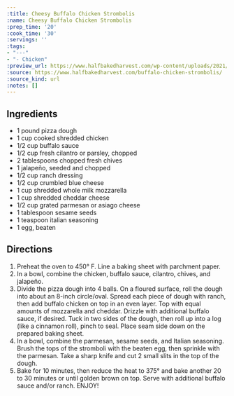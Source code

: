 ```yaml
---
:title: Cheesy Buffalo Chicken Strombolis
:name: Cheesy Buffalo Chicken Strombolis
:prep_time: '20'
:cook_time: '30'
:servings: ''
:tags:
- "---"
- "- Chicken"
:preview_url: https://www.halfbakedharvest.com/wp-content/uploads/2021/08/Cheesy-Buffalo-Chicken-Strombolis-1.jpg
:source: https://www.halfbakedharvest.com/buffalo-chicken-strombolis/
:source_kind: url
:notes: []
---
```


## Ingredients
- 1 pound pizza dough
- 1 cup cooked shredded chicken
- 1/2 cup buffalo sauce
- 1/2 cup fresh cilantro or parsley, chopped
- 2 tablespoons chopped fresh chives
- 1  jalapeño, seeded and chopped
- 1/2 cup ranch dressing
- 1/2 cup crumbled blue cheese
- 1 cup shredded whole milk mozzarella
- 1 cup shredded cheddar cheese
- 1/2 cup grated parmesan or asiago cheese
- 1 tablespoon sesame seeds
- 1 teaspoon italian seasoning
- 1  egg, beaten


## Directions
1. Preheat the oven to 450° F. Line a baking sheet with parchment paper.
2. In a bowl, combine the chicken, buffalo sauce, cilantro, chives, and jalapeño.
3. Divide the pizza dough into 4 balls. On a floured surface, roll the dough into about an 8-inch circle/oval. Spread each piece of dough with ranch, then add buffalo chicken on top in an even layer. Top with equal amounts of mozzarella and cheddar. Drizzle with additional buffalo sauce, if desired. Tuck in two sides of the dough, then roll up into a log (like a cinnamon roll), pinch to seal. Place seam side down on the prepared baking sheet.
4. In a bowl, combine the parmesan, sesame seeds, and Italian seasoning. Brush the tops of the stromboli with the beaten egg, then sprinkle with the parmesan. Take a sharp knife and cut 2 small slits in the top of the dough.
5. Bake for 10 minutes, then reduce the heat to 375° and bake another 20 to 30 minutes or until golden brown on top. Serve with additional buffalo sauce and/or ranch. ENJOY!
